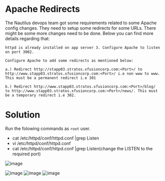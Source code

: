 # Apache Redirects

The Nautilus devops team got some requirements related to some Apache config changes. They need to setup some redirects for some URLs. There might be some more changes need to be done. Below you can find more details regarding that:

    httpd is already installed on app server 3. Configure Apache to listen on port 3002.

    Configure Apache to add some redirects as mentioned below:

    a.) Redirect http://stapp03.stratos.xfusioncorp.com:<Port>/ to http://www.stapp03.stratos.xfusioncorp.com:<Port>/ i.e non www to www. This must be a permanent redirect i.e 301

    b.) Redirect http://www.stapp03.stratos.xfusioncorp.com:<Port>/blog/ to http://www.stapp03.stratos.xfusioncorp.com:<Port>/news/. This must be a temporary redirect i.e 302.


# Solution
Run the folowing commands as `root` user.
* cat /etc/httpd/conf/httpd.conf |grep Listen
* vi /etc/httpd/conf/httpd.conf
* cat /etc/httpd/conf/httpd.conf |grep Listen(change the LISTEN to the required port)

![image](https://github.com/Abhishek-569/KodeKloud-engineer/assets/64806938/1ed55c0b-ddbd-4530-ab9b-974c23820081)


![image](https://github.com/Abhishek-569/KodeKloud-engineer/assets/64806938/47604cf6-32ad-48b5-9e9b-c62af547570f)
![image](https://github.com/Abhishek-569/KodeKloud-engineer/assets/64806938/c40f9578-b079-48cc-8a9a-c626790028ee)
![image](https://github.com/Abhishek-569/KodeKloud-engineer/assets/64806938/f3978329-a2f4-4a4d-aff4-a9c98717a897)
